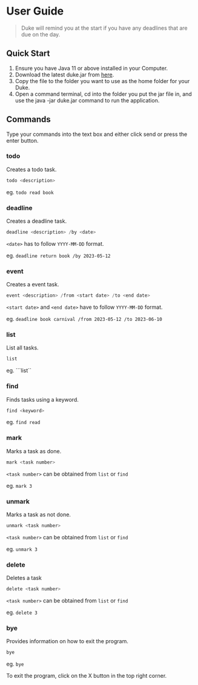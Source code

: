 # User Guide
>Duke will remind you at the start if you have any deadlines that are due on the day.
## Quick Start
1. Ensure you have Java 11 or above installed in your Computer.
2. Download the latest duke.jar from [here](https://github.com/wz2k/ip/releases).
3. Copy the file to the folder you want to use as the home folder for your Duke.
4. Open a command terminal, cd into the folder you put the jar file in, and use the java -jar duke.jar command to run the application.
## Commands
Type your commands into the text box and either click send or press the enter button.

### todo
Creates a todo task.
```java
todo <description>
```
eg. ```todo read book```
### deadline
Creates a deadline task.
```java
deadline <description> /by <date>
```
```<date>``` has to follow `YYYY-MM-DD` format.

eg. ```deadline return book /by 2023-05-12```

### event
Creates a event task.
```java
event <description> /from <start date> /to <end date>
```
```<start date>``` and ```<end date>``` have to follow `YYYY-MM-DD` format.

eg. ```deadline book carnival /from 2023-05-12 /to 2023-06-10```

### list
List all tasks.
```java
list
```
eg. ```list``

### find
Finds tasks using a keyword.
```java
find <keyword>
```
eg. ```find read```

### mark
Marks a task as done.
```java
mark <task number>
```
```<task number>``` can be obtained from ```list``` or ```find```

eg. ```mark 3```
### unmark
Marks a task as not done.
```java
unmark <task number>
```
```<task number>``` can be obtained from ```list``` or ```find```

eg. ```unmark 3```

### delete
Deletes a task
```java
delete <task number>
```
```<task number>``` can be obtained from ```list``` or ```find```

eg. ```delete 3```

### bye
Provides information on how to exit the program.
```java
bye
```
eg. ```bye```

To exit the program, click on the X button in the top right corner.

